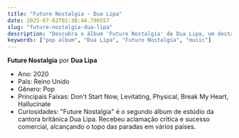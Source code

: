 ```yaml
---
title: "Future Nostalgia - Dua Lipa"
date: 2025-07-02T02:38:44.796557
slug: "future-nostalgia-dua-lipa"
description: "Descubra o álbum 'Future Nostalgia' de Dua Lipa, um destaque na música pop."
keywords: ["pop album", "Dua Lipa", "Future Nostalgia", "music"]
---
```


**Future Nostalgia** por **Dua Lipa**

- Ano: 2020
- País: Reino Unido
- Gênero: Pop
- Principais Faixas: Don't Start Now, Levitating, Physical, Break My Heart, Hallucinate
- Curiosidades: "Future Nostalgia" é o segundo álbum de estúdio da cantora britânica Dua Lipa. Recebeu aclamação crítica e sucesso comercial, alcançando o topo das paradas em vários países.